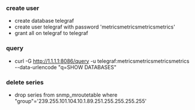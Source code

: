 ### create user
- create database telegraf
- create user telegraf with password 'metricsmetricsmetricsmetrics'
- grant all on telegraf to telegraf

### query
- curl -G http://1.1.1.1:8086/query -u telegraf:metricsmetricsmetricsmetrics --data-urlencode "q=SHOW DATABASES"

### delete series
- drop series from snmp_mroutetable where "group"='239.255.101.104.10.1.89.251.255.255.255.255'                                                                                 
